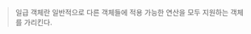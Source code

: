<!-- ---
layout: post
title: [Python] 일급 객체 (First-class citizen)
category: Python
author: Che1
--- -->


> 일급 객체란
> 일반적으로 다른 객체들에 적용 가능한 연산을 모두 지원하는 객체를 가리킨다.
